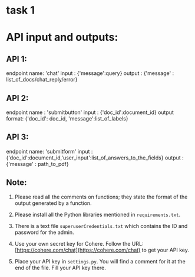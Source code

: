 # task 1

# API input and outputs:
## API 1:
endpoint name: 'chat'
input : {'message':query}
output : {'message' : list_of_docs/chat_reply/error}

## API 2:
endpoint name : 'submitbutton'
input : {'doc_id':document_id}
output format: {'doc_id': doc_id, 'message':list_of_labels}

## API 3:
endpoint name: 'submitform'
input : {'doc_id':document_id,'user_input':list_of_answers_to_the_fields}
output : {'message' : path_to_pdf}
## Note:

1. Please read all the comments on functions; they state the format of the output generated by a function.

2. Please install all the Python libraries mentioned in `requirements.txt`.

3. There is a text file `superuserCredentials.txt` which contains the ID and password for the admin.

4. Use your own secret key for Cohere. Follow the URL: [https://cohere.com/chat](https://cohere.com/chat) to get your API key.

5. Place your API key in `settings.py`. You will find a comment for it at the end of the file. Fill your API key there.

